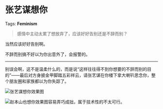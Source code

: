 # 张艺谋想你

Tags: **Feminism**

> 感情中主动太累了想放弃了，应该好好告别还是不辞而别？



当然应该好好告别啊。

不辞而别搞不好以为你出意外了，会报警的。



---

别误会啊，这不是温柔什么的，而是说“这样往往得不到你想要的不辞而别的目的”——最后对方身披金甲脚踏五彩祥云，请张艺谋在你楼下拿大喇叭思念你，整个朋友圈和家族都以为你失踪了。

![](https://pic1.zhimg.com/50/v2-f7e35c1ab79e95b7057ec84faefbfd0b_720w.jpg?source=2c26e567)张艺谋想你效果图  


![](https://pic1.zhimg.com/50/v2-4a5b2e98ff2a5fc33c7dd1f1f749dc87_720w.jpg?source=2c26e567)赵本山也想你效果图容易弄巧成拙，属于技术性的不太可行。



